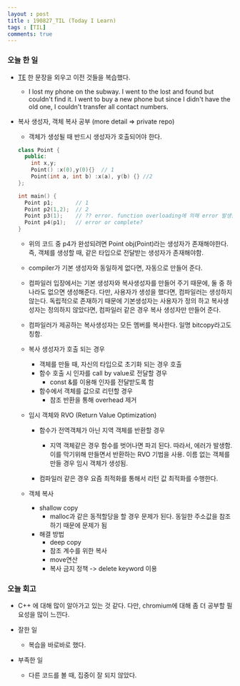 ```yaml
---
layout : post
title : 190827_TIL (Today I Learn)
tags : [TIL]
comments: true
---
```

### 오늘 한 일
- [TE](https://armkernel.github.io/TE_190827) 한 문장을 외우고 이전 것들을 복습했다.
  - I lost my phone on the subway. I went to the lost and found but couldn't find it. I went to buy a new phone but since I didn't have the old one, I couldn't transfer all contact numbers.

- 복사 생성자, 객체 복사 공부 (more detail => private repo)
  - 객체가 생성될 때 반드시 생성자가 호출되어야 한다.
  ```cpp
  class Point {
    public:
      int x,y;
      Point() :x(0),y(0){}  // 1
      Point(int a, int b) :x(a), y(b) {} //2
  };

  int main() {
    Point p1;       // 1
    Point p2(1,2);  // 2
    Point p3(1);    // ?? error. function overloading에 의해 error 발생함
    Point p4(p1);   // error or complete? 
  }  
  ``` 
  - 위의 코드 중 p4가 완성되려면 Point obj(Point)라는 생성자가 존재해야한다. 즉, 객체를 생성할 때, 같은 타입으로 전달받는 생성자가 존재해야함.
  
  - compiler가 기본 생성자와 동일하게 없다면, 자동으로 만들어 준다. 
  - 컴파일러 입장에서는 기본 생성자와 복사생성자를 만들어 주기 때문에, 둘 중 하나라도 없으면 생성해준다. 다만, 사용자가 생성을 했다면, 컴파일러는 생성하지 않는다. 독립적으로 존재하기 때문에 기본생성자는 사용자가 정의 하고 복사생성자는 정의하지 않았다면, 컴파일러 같은 경우 복사 생성자만 만들어 준다. 

  - 컴파일러가 제공하는 복사생성자는 모든 멤버를 복사한다. 일명 bitcopy라고도 칭함.

  - 복사 생성자가 호출 되는 경우
    - 객체를 만들 때, 자신의 타입으로 초기화 되는 경우 호출
    - 함수 호출 시 인자를 call by value로 전달할 경우
      - const &를 이용해 인자를 전달받도록 함
    - 함수에서 객체를 값으로 리턴할 경우 
      - 참조 반환을 통해 overhead 제거

  - 임시 객체와 RVO (Return Value Optimization)
    - 함수가 전역객체가 아닌 지역 객체를 반환할 경우
      - 지역 객체같은 경우 함수를 벗어나면 파괴 된다. 따라서, 에러가 발생함. 이를 막기위해 만들면서 반환하는 RVO 기법을 사용. 이름 없는 객체를 만들 경우 임시 객체가 생성됨. 

    - 컴파일러 같은 경우 요즘 최적화를 통해서 리턴 값 최적화를 수행한다.

  - 객체 복사
    - shallow copy
      - malloc과 같은 동적할당을 할 경우 문제가 된다. 동일한 주소값을 참조하기 때문에 문제가 됨
    - 해결 방법 
      - deep copy
      - 참조 계수를 위한 복사 
      - move연산 
      - 복사 금지 정책 -> delete keyword 이용 
### 오늘 회고
- C++ 에 대해 많이 알아가고 있는 것 같다. 다만, chromium에 대해 좀 더 공부할 필요성을 많이 느낀다.

- 잘한 일 
  - 복습을 바로바로 했다.
  
- 부족한 일
  - 다른 코드를 볼 때, 집중이 잘 되지 않았다.


